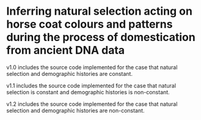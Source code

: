 # Inferring natural selection acting on horse coat colours and patterns during the process of domestication from ancient DNA data

v1.0 includes the source code implemented for the case that natural selection and demographic histories are constant.

v1.1 includes the source code implemented for the case that natural selection is constant and demographic histories is non-constant.

v1.2 includes the source code implemented for the case that natural selection and demographic histories are non-constant.
